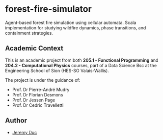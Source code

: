 # forest-fire-simulator
Agent-based forest fire simulation using cellular automata. Scala implementation for studying wildfire dynamics, phase transitions, and containment strategies.

## Academic Context
This is an academic project from both **205.1 - Functional Programming** and **204.2 - Computational Physics** courses, part of a Data Science Bsc at the Engineering School of Sion (HES-SO Valais-Wallis).

The project is under the guidance of:
- Prof. Dr Pierre-André Mudry
- Prof. Dr Florian Desmons  
- Prof. Dr Jessen Page
- Prof. Dr Cedric Travelletti

## Author
- [Jeremy Duc](https://github.com/jijiduc)

